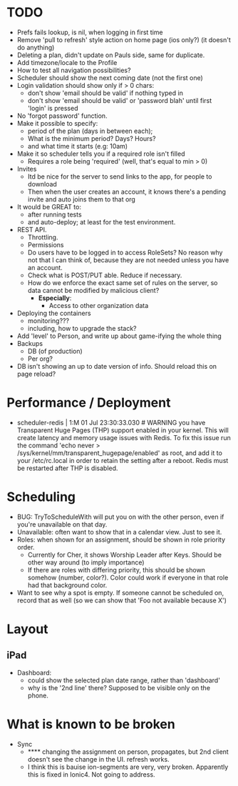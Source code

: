 TODO
====
- Prefs fails lookup, is nil, when logging in first time
- Remove 'pull to refresh' style action on home page (ios only?) (it doesn't do anything)
- Deleting a plan, didn't update on Pauls side, same for duplicate.
- Add timezone/locale to the Profile
- How to test all navigation possibilities?
- Scheduler should show the next coming date (not the first one)
- Login validation should show only if > 0 chars:
    - don't show 'email should be valid' if nothing typed in
    - don't show 'email should be valid' or 'password blah' until first 'login' is pressed
- No 'forgot password' function.
- Make it possible to specify:
    - period of the plan (days in between each);
    - What is the minimum period? Days? Hours?
    - and what time it starts (e.g: 10am)
- Make it so scheduler tells you if a required role isn't filled
    - Requires a role being 'required' (well, that's equal to min > 0)
- Invites
    - Itd be nice for the server to send links to the app, for people to download
    - Then when the user creates an account, it knows there's a pending invite and auto joins them to that org
- It would be GREAT to:
    - after running tests
    - and auto-deploy; at least for the test environment.
- REST API.
    - Throttling.
    - Permissions
    - Do users have to be logged in to access RoleSets?  No reason why not that I can think of, because they are not needed unless you have an account.
    - Check what is POST/PUT able. Reduce if necessary.
    - How do we enforce the exact same set of rules on the server, so data cannot be modified by malicious client?
        - **Especially**:
            - Access to other organization data
- Deploying the containers
    - monitoring???
    - including, how to upgrade the stack?
- Add 'level' to Person, and write up about game-ifying the whole thing
- Backups
    - DB (of production)
    - Per org?
- DB isn't showing an up to date version of info. Should reload this on page reload?

Performance / Deployment
========================
- scheduler-redis | 1:M 01 Jul 23:30:33.030 # WARNING you have Transparent Huge Pages (THP) support enabled in your kernel. This will create latency and memory usage issues with Redis. To fix this issue run the command 'echo never > /sys/kernel/mm/transparent_hugepage/enabled' as root, and add it to your /etc/rc.local in order to retain the setting after a reboot. Redis must be restarted after THP is disabled.


Scheduling
===
- BUG: TryToScheduleWith will put you on with the other person, even if you're unavailable on that day.
- Unavailable: often want to show that in a calendar view. Just to see it.
- Roles: when shown for an assignment, should be shown in role priority order.
    - Currently for Cher, it shows Worship Leader after Keys. Should be other way around (to imply importance)
    - If there are roles with differing priority, this should be shown somehow (number, color?). Color could work if everyone in that role had that background color.
- Want to see why a spot is empty. If someone cannot be scheduled on, record that as well (so we can show that 'Foo not available because X')


Layout
===

iPad
--
- Dashboard:
    - could show the selected plan date range, rather than 'dashboard'
    - why is the '2nd line' there? Supposed to be visible only on the phone.


What is known to be broken
====
- Sync
  - **** changing the assignment on person, propagates, but 2nd client doesn't see the change in the UI. refresh works.
  - I think this is bauise ion-segments are very, very broken. Apparently this is fixed in Ionic4. Not going to address.


